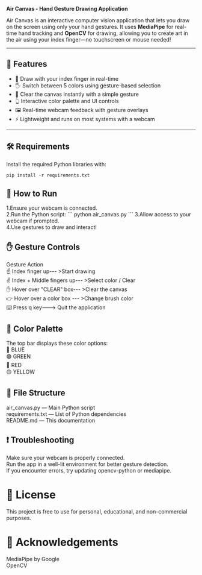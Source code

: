 **Air Canvas - Hand Gesture Drawing Application**

Air Canvas is an interactive computer vision application that lets you draw on the screen using only your hand gestures. 
It uses **MediaPipe** for real-time hand tracking and **OpenCV** for drawing, allowing you to create art in the air using your index finger—no touchscreen or mouse needed!

---

## 🎯 Features

- 🎨 Draw with your index finger in real-time
- 🖐️ Switch between 5 colors using gesture-based selection
- 🧼 Clear the canvas instantly with a simple gesture
- 👆 Interactive color palette and UI controls
- 🖼️ Real-time webcam feedback with gesture overlays
- ⚡ Lightweight and runs on most systems with a webcam

---

## 🛠️ Requirements
Install the required Python libraries with:
```
pip install -r requirements.txt
```

## 🚀 How to Run
<p>1.Ensure your webcam is connected.<br>
2.Run the Python script:
```
python air_canvas.py
```
3.Allow access to your webcam if prompted.<br>
4.Use gestures to draw and interact!</p>

## ✋ Gesture Controls
<p>Gesture	Action<br>
☝️ Index finger up---	>Start drawing<br>
✌️ Index + Middle fingers up---	>Select color / Clear<br>
✋ Hover over "CLEAR" box--- >Clear the canvas<br>
👉 Hover over a color box	--- >Change brush color<br>
⌨️ Press q key---> Quit the application</p>

## 🎨 Color Palette
<p>The top bar displays these color options:<br>
🔵 BLUE<br>
🟢 GREEN<br>
🔴 RED<br>
🟡 YELLOW</p>

## 📁 File Structure
<p>air_canvas.py — Main Python script<br>
requirements.txt — List of Python dependencies<br>
README.md — This documentation</p>

## ❗ Troubleshooting
<p>Make sure your webcam is properly connected.<br>
Run the app in a well-lit environment for better gesture detection.<br>
If you encounter errors, try updating opencv-python or mediapipe.</p>

# 📜 License
This project is free to use for personal, educational, and non-commercial purposes.

# 🙏 Acknowledgements
<p>MediaPipe by Google<br>
OpenCV</p>
